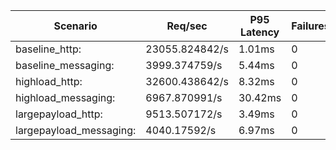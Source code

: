 | Scenario              | Req/sec | P95 Latency | Failures | Report File               |
|-----------------------|---------|-------------|----------|----------------------------|
| baseline_http:        | 23055.824842/s | 1.01ms      | 0        | benchmarkResults/baseline_http.log |
| baseline_messaging:   | 3999.374759/s | 5.44ms      | 0        | benchmarkResults/baseline_messaging.log |
| highload_http:        | 32600.438642/s | 8.32ms      | 0        | benchmarkResults/highload_http.log |
| highload_messaging:   | 6967.870991/s | 30.42ms     | 0        | benchmarkResults/highload_messaging.log |
| largepayload_http:    | 9513.507172/s | 3.49ms      | 0        | benchmarkResults/largepayload_http.log |
| largepayload_messaging: | 4040.17592/s | 6.97ms      | 0        | benchmarkResults/largepayload_messaging.log |
